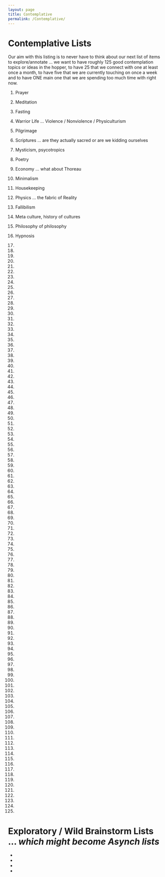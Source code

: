 ```yaml
---
layout: page
title: Contemplative
permalink: /Contemplative/
---
```



# Contemplative Lists

Our aim with this listing is to never have to think about our next list of items to explore/annotate ... we want to have roughly 125 good contemplation topics or ideas in the hopper, to have 25 that we connect with one at least once a month, to have five that we are currently touching on once a week and to have ONE main one that we are spending too much time with right now.

1) Prayer

2) Meditation

3) Fasting

4) Warrior Life ... Violence / Nonviolence / Physiculturism

5) Pilgrimage

6) Scriptures ... are they actually sacred or are we kidding ourselves

7) Mysticism, psycotropics 

8) Poetry

9) Economy ... what about Thoreau

10) Minimalism

11) Housekeeping

12) Physics ... the fabric of Reality

13) Fallibilism

14) Meta culture, history of cultures

15) Philosophy of philosophy

16) Hypnosis

17) 

18)

19)

20)

21)

22) 

23)

24) 

25)

26)

27)

28)

29)

30)

31)

32) 

33)

34) 

35)

36)

37)

38)

39)

40)

41)

42) 

43)

44) 

45)

46)

47)

48)

49)

50)

51)

52) 

53)

54) 

55)

56)

57)

58)

59)

60)

61)

62) 

63)

64) 

65)

66)

67)

68)

69)

70)

71)

72) 

73)

74) 

75)

76)

77)

78)

79)

80)

81)

82) 

83)

84) 

85)

86)

87)

88)

89)

90)

91)

92) 

93)

94) 

95)

96)

97)

98)

99)

100)

101)

102) 

103)

104) 

105)

106)

107)

108)

109)

110)

111)

112) 

113)

114) 

115)

116)

117)

118)

119)

120)

121)

122)

123)

124)

125)

# Exploratory / Wild Brainstorm Lists ... *which might become Asynch lists*


* 

* 

* 

* 
